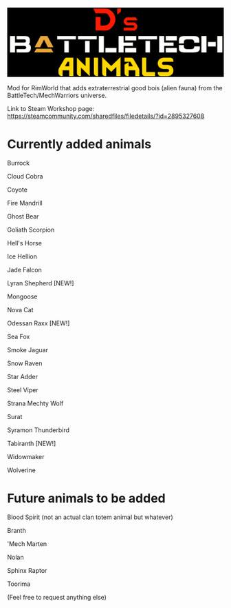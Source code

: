 ![](https://github.com/DeeMainiac/DsBattleTechAnimals/blob/main/About/Preview.png)

 Mod for RimWorld that adds extraterrestrial good bois (alien fauna) from the BattleTech/MechWarriors universe.
 
 Link to Steam Workshop page: https://steamcommunity.com/sharedfiles/filedetails/?id=2895327608
 
# Currently added animals
 
 Burrock
 
 Cloud Cobra
 
 Coyote
 
 Fire Mandrill
 
 Ghost Bear
 
 Goliath Scorpion
 
 Hell's Horse
 
 Ice Hellion
 
 Jade Falcon
 
 Lyran Shepherd [NEW!]
 
 Mongoose
 
 Nova Cat
 
 Odessan Raxx [NEW!]
 
 Sea Fox
 
 Smoke Jaguar
 
 Snow Raven
 
 Star Adder
 
 Steel Viper
 
 Strana Mechty Wolf
 
 Surat
 
 Syramon Thunderbird
 
 Tabiranth [NEW!]
 
 Widowmaker
 
 Wolverine

# Future animals to be added

Blood Spirit (not an actual clan totem animal but whatever)

Branth

'Mech Marten

Nolan

Sphinx Raptor

Toorima

(Feel free to request anything else)
